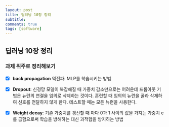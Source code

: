 ```yaml
---
layout: post
title: 딥러닝 10장 정리
subtitle: 
comments: true
tags: [software]
---
```



## 딥러닝 10장 정리

### 과제 위주로 정리해보기
- [x] <strong>back propagation</strong> 역전파: MLP를 학습시키는 방법
- [x] <strong>Dropout</strong>: 신경망 모델이 복잡해질 때 가중치 감소만으로는 어려운데 드롭아웃 기법은 뉴런의 연결을 임의로 삭제하는 것이다. 훈련할 때 임의의 뉴런을 골라 삭제하여 신호를 전달하지 않게 한다. 테스트할 때는 모든 뉴런을 사용한다.
- [x] <strong>Weight decay</strong>: 기존 가중치를 갱신할 때 마다 0과 1 사이의 값을 가지는 가중치 e를 곱함으로써 학습을 방해하는 대신 과적합을 방지하는 방법

